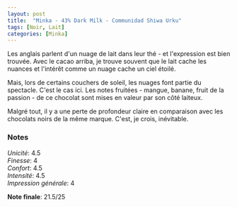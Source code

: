 ```yaml
---
layout: post
title:  "Minka - 43% Dark Milk - Communidad Shiwa Urku"
tags: [Noir, Lait] 
categories: [Minka]
---
```


Les anglais parlent d'un nuage de lait dans leur thé - et l'expression est bien trouvée. Avec le cacao arriba, je trouve souvent que le lait cache les nuances et l'intérêt comme un nuage cache un ciel étoilé.

Mais, lors de certains couchers de soleil, les nuages font partie du spectacle. C'est le cas ici. Les notes fruitées - mangue, banane, fruit de la passion - de ce chocolat sont mises en valeur par son côté laiteux.

Malgré tout, il y a une perte de profondeur claire en comparaison avec les chocolats noirs de la même marque. C'est, je crois, inévitable.


### Notes

_Unicité_: 4.5  
_Finesse_: 4  
_Confort_: 4.5  
_Intensité_: 4.5  
_Impression générale_: 4

**Note finale**: 21.5/25
